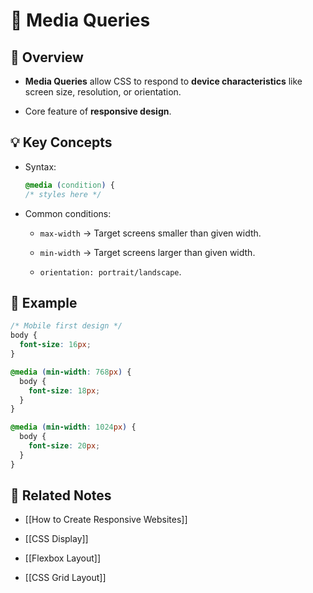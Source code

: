 # 📐 Media Queries

## 📖 Overview

- **Media Queries** allow CSS to respond to **device characteristics** like screen size, resolution, or orientation.
    
- Core feature of **responsive design**.
    

## 💡 Key Concepts

- Syntax:
    
    ```css
    @media (condition) {
  /* styles here */
    ```
    
- Common conditions:
    
    - `max-width` → Target screens smaller than given width.
        
    - `min-width` → Target screens larger than given width.
        
    - `orientation: portrait/landscape`.
        

## 📌 Example

```css
/* Mobile first design */
body {
  font-size: 16px;
}

@media (min-width: 768px) {
  body {
    font-size: 18px;
  }
}

@media (min-width: 1024px) {
  body {
    font-size: 20px;
  }
}
```

## 🔗 Related Notes

- [[How to Create Responsive Websites]]
    
- [[CSS Display]]
    
- [[Flexbox Layout]]
    
- [[CSS Grid Layout]]
